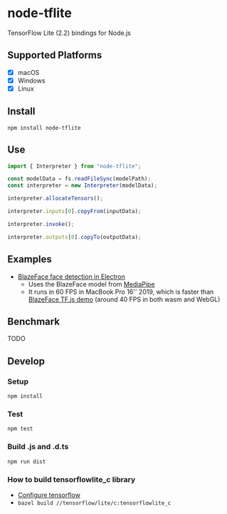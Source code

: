 # node-tflite

TensorFlow Lite (2.2) bindings for Node.js

## Supported Platforms

- [x] macOS
- [x] Windows
- [x] Linux

## Install

```
npm install node-tflite
```

## Use

```js
import { Interpreter } from "node-tflite";

const modelData = fs.readFileSync(modelPath);
const interpreter = new Interpreter(modelData);

interpreter.allocateTensors();

interpreter.inputs[0].copyFrom(inputData);

interpreter.invoke();

interpreter.outputs[0].copyTo(outputData);
```

## Examples

- [BlazeFace face detection in Electron](https://github.com/seanchas116/node-tflite/tree/master/examples/electron-mediapipe-face)
  - Uses the BlazeFace model from [MediaPipe](https://github.com/google/mediapipe)
  - It runs in 60 FPS in MacBook Pro 16'' 2019, which is faster than [BlazeFace TF.js demo](https://storage.googleapis.com/tfjs-models/demos/blazeface/index.html) (around 40 FPS in both wasm and WebGL)

## Benchmark

TODO

## Develop

### Setup

```
npm install
```

### Test

```
npm test
```

### Build .js and .d.ts

```
npm run dist
```

### How to build tensorflowlite_c library

- [Configure tensorflow](https://www.tensorflow.org/install/source)
- `bazel build //tensorflow/lite/c:tensorflowlite_c`

